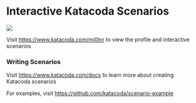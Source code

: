 # Interactive Katacoda Scenarios

[![](http://shields.katacoda.com/katacoda/mj0lnr/count.svg)](https://www.katacoda.com/mj0lnr "Get your profile on Katacoda.com")

Visit https://www.katacoda.com/mj0lnr to view the profile and interactive scenarios

### Writing Scenarios
Visit https://www.katacoda.com/docs to learn more about creating Katacoda scenarios

For examples, visit https://github.com/katacoda/scenario-example
